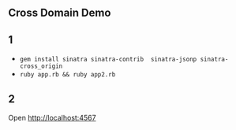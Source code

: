 ## Cross Domain Demo

## 1

* `gem install sinatra sinatra-contrib  sinatra-jsonp sinatra-cross_origin`
* `ruby app.rb && ruby app2.rb`

## 2

Open <http://localhost:4567>
